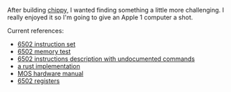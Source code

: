 After building [chippy](https://github.com/bradford-hamilton/chippy), I wanted finding something a little more challenging. I really enjoyed it so I'm going to give an Apple 1 computer a shot.

Current references:
- [6502 instruction set](https://www.masswerk.at/6502/6502_instruction_set.html)
- [6502 memory test](http://www.willegal.net/appleii/6502mem.htm)
- [6502 instructions description with undocumented commands](http://www.zimmers.net/anonftp/pub/cbm/documents/chipdata/64doc)
- [a rust implementation](https://github.com/alexander-akhmetov/mos6502)
- [MOS hardware manual](http://bytecollector.com/archive/misc/6500-10A_MCS6500hwMan_Jan76.pdf)
- [6502 registers](http://www.obelisk.me.uk/6502/registers.html)